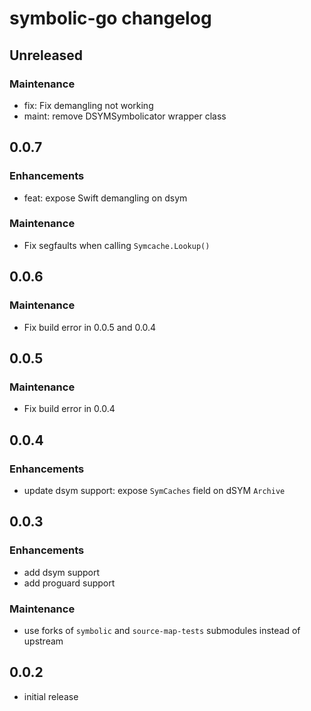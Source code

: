 # symbolic-go changelog

## Unreleased
### Maintenance
- fix: Fix demangling not working
- maint: remove DSYMSymbolicator wrapper class

## 0.0.7
### Enhancements
- feat: expose Swift demangling on dsym

### Maintenance
- Fix segfaults when calling `Symcache.Lookup()`

## 0.0.6
### Maintenance
- Fix build error in 0.0.5 and 0.0.4

## 0.0.5
### Maintenance
- Fix build error in 0.0.4

## 0.0.4
### Enhancements
- update dsym support: expose `SymCaches` field on dSYM `Archive`

## 0.0.3
### Enhancements
- add dsym support
- add proguard support

### Maintenance
- use forks of `symbolic` and `source-map-tests` submodules instead of upstream

## 0.0.2
- initial release
